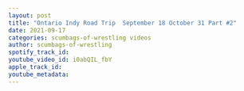 ```yaml
---
layout: post
title: "Ontario Indy Road Trip  September 18 October 31 Part #2"
date: 2021-09-17
categories: scumbags-of-wrestling videos
author: scumbags-of-wrestling
spotify_track_id: 
youtube_video_id: i0abQIL_fbY
apple_track_id: 
youtube_metadata: 
---
```

